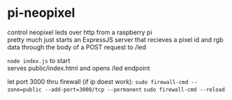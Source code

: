 # pi-neopixel
control neopixel leds over http from a raspberry pi   
pretty much just starts an ExpressJS server that recieves a pixel id and rgb data through the body of a POST request to /led

`node index.js` to start   
serves public/index.html and opens /led endpoint    

let port 3000 thru firewall (if ip doest work):
`sudo firewall-cmd --zone=public --add-port=3000/tcp --permanent`
`sudo firewall-cmd --reload`